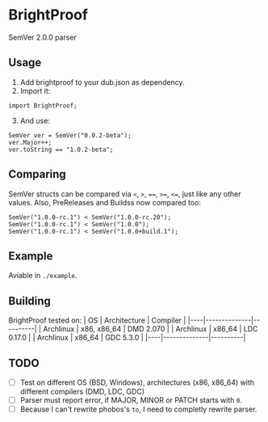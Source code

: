 BrightProof
=============
SemVer 2.0.0 parser

## Usage
1. Add brightproof to your dub.json as dependency.
2. Import it:
```
import BrightProof;
```
3. And use:
```
SemVer ver = SemVer("0.0.2-beta");
ver.Major++;
ver.toString == "1.0.2-beta";
```

## Comparing
SemVer structs can be compared via `<`, `>`, `==`, `>=`, `<=`, just like any other values.
Also, PreReleases and Buildss now compared too:
```
SemVer("1.0.0-rc.1") < SemVer("1.0.0-rc.20");
SemVer("1.0.0-rc.1") < SemVer("1.0.0");
SemVer("1.0.0-rc.1") < SemVer("1.0.0+build.1");
```

## Example
Aviable in `./example`.


## Building
BrightProof tested on:
| OS | Architecture | Compiler |
|----|--------------|----------|
| Archlinux | x86, x86_64 | DMD 2.070 |
| Archlinux | x86_64 | LDC 0.17.0 |
| Archlinux | x86_64 | GDC 5.3.0 |
|----|--------------|----------|


## TODO
- [ ] Test on different OS (BSD, Windows), architectures (x86, x86_64) with different compilers (DMD, LDC, GDC)
- [ ] Parser must report error, if MAJOR, MINOR or PATCH starts with `0`. 
- [ ] Because I can't rewrite phobos's `to`, I need to completly rewrite parser.
